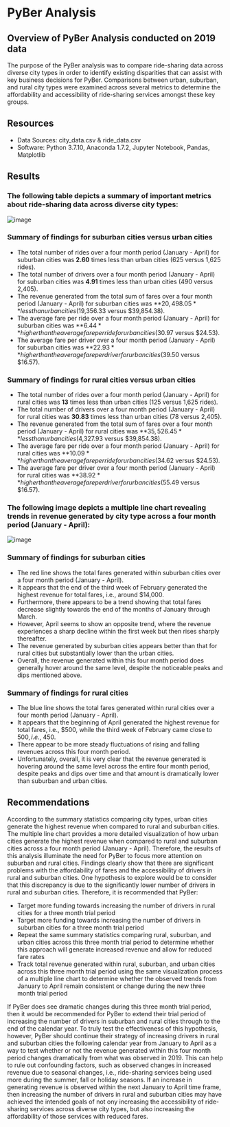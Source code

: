 # PyBer Analysis

## Overview of PyBer Analysis conducted on 2019 data
The purpose of the PyBer analysis was to compare ride-sharing data across diverse city types in order to identify existing disparities that can assist with key business decisions for PyBer. Comparisons between urban, suburban, and rural city types were examined across several metrics to determine the affordability and accessibility of ride-sharing services amongst these key groups. 

## Resources
- Data Sources: city_data.csv & ride_data.csv
- Software: Python 3.7.10, Anaconda 1.7.2, Jupyter Notebook, Pandas, Matplotlib

## Results 

### The following table depicts a summary of important metrics about ride-sharing data across diverse city types:

![image](https://user-images.githubusercontent.com/85533099/133962344-d19c1e8c-2c83-44ea-9d92-e9e2acd90925.png)

  ### Summary of findings for suburban cities versus urban cities
  - The total number of rides over a four month period (January - April) for suburban cities was **2.60** times less than urban cities (625 versus 1,625 rides). 
  - The total number of drivers over a four month period (January - April) for suburban cities was **4.91** times less than urban cities (490 versus 2,405).
  - The revenue generated from the total sum of fares over a four month period (January - April) for suburban cities was **$20,498.05** less than urban cities ($19,356.33 
    versus $39,854.38).
  - The average fare per ride over a four month period (January - April) for suburban cities was **$6.44** higher than the average fare per ride for urban cities ($30.97 
    versus $24.53).
  - The average fare per driver over a four month period (January - April) for suburban cities was **$22.93** higher than the average fare per driver for urban cities ($39.50 
    versus $16.57).
    
     
  ### Summary of findings for rural cities versus urban cities
   - The total number of rides over a four month period (January - April) for rural cities was **13** times less than urban cities (125 versus 1,625 rides). 
   - The total number of drivers over a four month period (January - April) for rural cities was **30.83** times less than urban cities (78 versus 2,405).
   - The revenue generated from the total sum of fares over a four month period (January - April) for rural cities was **$35,526.45** less than urban cities ($4,327.93
      versus $39,854.38).
   - The average fare per ride over a four month period (January - April) for rural cities was **$10.09** higher than the average fare per ride for urban cities ($34.62 
      versus $24.53).      
   - The average fare per driver over a four month period (January - April) for rural cities was **$38.92** higher than the average fare per driver for urban cities ($55.49 
     versus $16.57).
    

### The following image depicts a multiple line chart revealing trends in revenue generated by city type across a four month period (January - April): 

![image](https://user-images.githubusercontent.com/85533099/133941160-22071ba6-a24f-4041-9c94-795561349caa.png)

### Summary of findings for suburban cities
   - The red line shows the total fares generated within suburban cities over a four month period (January - April). 
   - It appears that the end of the third week of February generated the highest revenue for total fares, i.e., around $14,000.
   - Furthermore, there appears to be a trend showing that total fares decrease slightly towards the end of the months of January through March. 
   - However, April seems to show an opposite trend, where the revenue experiences a sharp decline within the first week but then rises sharply thereafter. 
   - The revenue generated by suburban cities appears better than that for rural cities but substantially lower than the urban cities. 
   - Overall, the revenue generated within this four month period does generally hover around the same level, despite the noticeable peaks and dips mentioned above.

### Summary of findings for rural cities
   - The blue line shows the total fares generated within rural cities over a four month period (January - April). 
   - It appears that the beginning of April generated the highest revenue for total fares, i.e., $500, while the third week of February came close to $500, i.e., ~$450. 
   - There appear to be more steady fluctuations of rising and falling revenues across this four month period.
   - Unfortunately, overall, it is very clear that the revenue generated is hovering around the same level across the entire four month period, despite peaks and dips over 
     time and that amount is dramatically lower than suburban and urban cities. 

## Recommendations

According to the summary statistics comparing city types, urban cities generate the highest revenue when compared to rural and suburban cities. The multiple line chart provides a more detailed visualization of how urban cities generate the highest revenue when compared to rural and suburban cities across a four month period (January - April). Therefore, the results of this analysis illuminate the need for PyBer to focus more attention on suburban and rural cities. Findings clearly show that there are significant problems with the affordability of fares and the accessibility of drivers in rural and suburban cities. One hypothesis to explore would be to consider that this discrepancy is due to the significantly lower number of drivers in rural and suburban cities. Therefore, it is recommended that PyBer:

  - Target more funding towards increasing the number of drivers in rural cities for a three month trial period
  - Target more funding towards increasing the number of drivers in suburban cities for a three month trial period
  - Repeat the same summary statistics comparing rural, suburban, and urban cities across this three month trial period to determine whether this approach will generate
    increased revenue and allow for reduced fare rates
  - Track total revenue generated within rural, suburban, and urban cities across this three month trial period using the same visualization process of a multiple line chart 
    to determine whether the observed trends from January to April remain consistent or change during the new three month trial period

If PyBer does see dramatic changes during this three month trial period, then it would be recommended for PyBer to extend their trial period of increasing the number of drivers in suburban and rural cities through to the end of the calendar year. To truly test the effectiveness of this hypothesis, however, PyBer should continue their strategy of increasing drivers in rural and suburban cities the following calendar year from January to April as a way to test whether or not the revenue generated within this four month period changes dramatically from what was observed in 2019. This can help to rule out confounding factors, such as observed changes in increased revenue due to seasonal changes, i.e., ride-sharing services being used more during the summer, fall or holiday seasons. If an increase in generating revenue is observed within the next January to April time frame, then increasing the number of drivers in rural and suburban cities may have achieved the intended goals of not ony increasing the accessibility of ride-sharing services across diverse city types, but also increasing the affordability of those services with reduced fares. 
